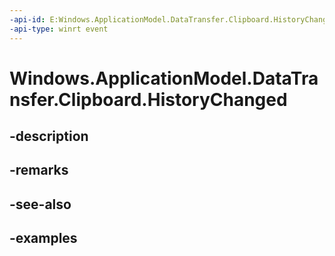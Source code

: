 ```yaml
---
-api-id: E:Windows.ApplicationModel.DataTransfer.Clipboard.HistoryChanged
-api-type: winrt event
---
```


<!-- Event syntax.
static public event EventHandler HistoryChanged<ClipboardHistoryChangedEventArgs>
-->

# Windows.ApplicationModel.DataTransfer.Clipboard.HistoryChanged

## -description

## -remarks

## -see-also

## -examples

